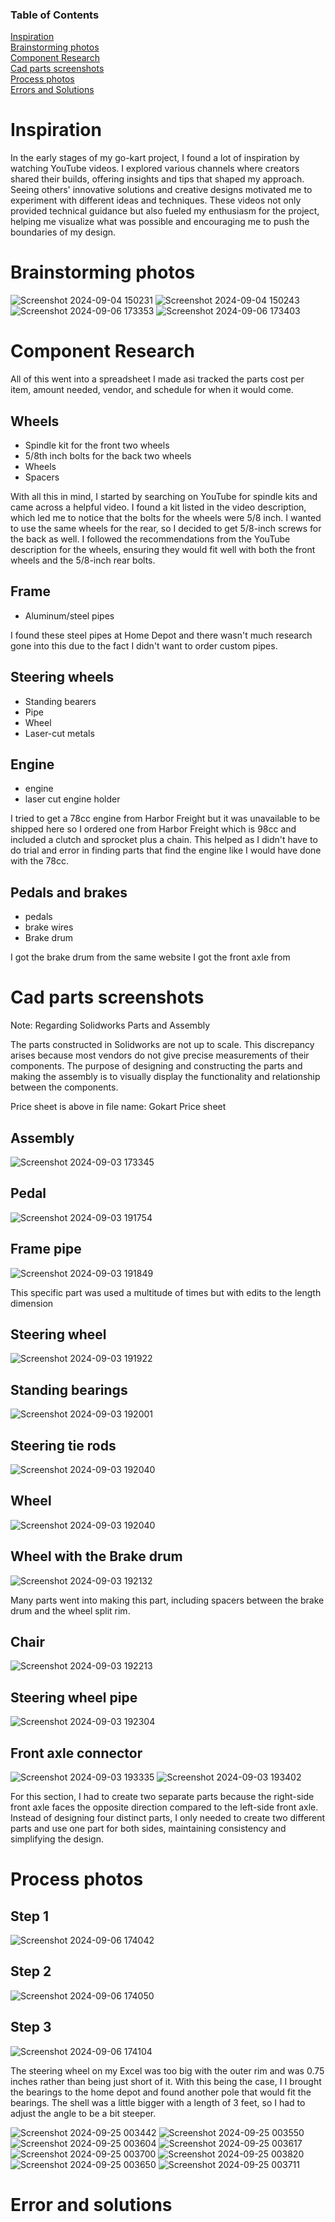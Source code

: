 ### Table of Contents
[Inspiration](#inspiration)   
[Brainstorming photos](#brainstrsoming-photos)  
[Component Research](#component-research)  
[Cad parts screenshots](#cad-parts-screenshots)     
[Process photos](#process-photos)  
[Errors and Solutions](#errors-and-solutions)  

Inspiration
=============
In the early stages of my go-kart project, I found a lot of inspiration by watching YouTube videos. I explored various channels where creators shared their builds, offering insights and tips that shaped my approach. Seeing others' innovative solutions and creative designs motivated me to experiment with different ideas and techniques. These videos not only provided technical guidance but also fueled my enthusiasm for the project, helping me visualize what was possible and encouraging me to push the boundaries of my design.

Brainstorming photos
=============
![Screenshot 2024-09-04 150231](https://github.com/user-attachments/assets/ea176d12-d6c3-4d7e-a9be-100e2efa2a69)
![Screenshot 2024-09-04 150243](https://github.com/user-attachments/assets/0f2f251e-487e-4eb7-882c-a0978096df95)
![Screenshot 2024-09-06 173353](https://github.com/user-attachments/assets/1e19eb2c-2e9c-4dd2-bdb6-ac4823b4819f)
![Screenshot 2024-09-06 173403](https://github.com/user-attachments/assets/1c426188-0c74-4ff0-b186-c2dadad0a0f4)

Component Research
=============
All of this went into a spreadsheet I made asi tracked the parts cost per item, amount needed, vendor, and schedule for when it would come.

## Wheels
- Spindle kit for the front two wheels
- 5/8th inch bolts for the back two wheels
- Wheels
- Spacers

With all this in mind, I started by searching on YouTube for spindle kits and came across a helpful video. I found a kit listed in the video description, which led me to notice that the bolts for the wheels were 5/8 inch. I wanted to use the same wheels for the rear, so I decided to get 5/8-inch screws for the back as well. I followed the recommendations from the YouTube description for the wheels, ensuring they would fit well with both the front wheels and the 5/8-inch rear bolts.

## Frame
- Aluminum/steel pipes

I found these steel pipes at Home Depot and there wasn't much research gone into this due to the fact I didn't want to order custom pipes.

## Steering wheels
- Standing bearers
- Pipe
- Wheel
- Laser-cut metals

## Engine
- engine
- laser cut engine holder

I tried to get a 78cc engine from Harbor Freight but it was unavailable to be shipped here so I ordered one from Harbor Freight which is 98cc and included a clutch and sprocket plus a chain. This helped as I didn't have to do trial and error in finding parts that find the engine like I would have done with the 78cc.

## Pedals and brakes
- pedals
- brake wires
- Brake drum

I got the brake drum from the same website I got the front axle from

Cad parts screenshots
=============
Note: Regarding Solidworks Parts and Assembly

The parts constructed in Solidworks are not up to scale. This discrepancy arises because most vendors do not give precise measurements of their components. The purpose of designing and constructing the parts and making the assembly is to visually display the functionality and relationship between the components. 

Price sheet is above in file name: Gokart Price sheet

## Assembly
![Screenshot 2024-09-03 173345](https://github.com/user-attachments/assets/a02c6272-ee17-4ac3-905e-cffb44be740d)
## Pedal
![Screenshot 2024-09-03 191754](https://github.com/user-attachments/assets/09590198-666a-4b60-894d-1d27e4a7492e)
## Frame pipe
![Screenshot 2024-09-03 191849](https://github.com/user-attachments/assets/b8488d54-5ec0-45f3-a64c-11bb805d74ff)

This specific part was used a multitude of times but with edits to the length dimension
## Steering wheel
![Screenshot 2024-09-03 191922](https://github.com/user-attachments/assets/7669215f-849a-4765-9fc2-a17ff99b0a49)
## Standing bearings
![Screenshot 2024-09-03 192001](https://github.com/user-attachments/assets/6721e59d-b635-4aa3-9484-171f37be746c)
## Steering tie rods
![Screenshot 2024-09-03 192040](https://github.com/user-attachments/assets/5e836052-a673-47be-bb5c-d2894e3b440f)
## Wheel
![Screenshot 2024-09-03 192040](https://github.com/user-attachments/assets/5e836052-a673-47be-bb5c-d2894e3b440f)
## Wheel with the Brake drum
![Screenshot 2024-09-03 192132](https://github.com/user-attachments/assets/60ae7db4-b59c-4a2b-87c7-a9e44ac93039)

Many parts went into making this part, including spacers between the brake drum and the wheel split rim.
## Chair
![Screenshot 2024-09-03 192213](https://github.com/user-attachments/assets/1395abcb-260b-4919-bd06-ffa020ee5a24)
## Steering wheel pipe
![Screenshot 2024-09-03 192304](https://github.com/user-attachments/assets/fef4286b-62e0-4364-8f3c-fa6d9e15609f)
## Front axle connector
![Screenshot 2024-09-03 193335](https://github.com/user-attachments/assets/f03f63bf-905b-4b05-8fa0-3127ea9a50b9)
![Screenshot 2024-09-03 193402](https://github.com/user-attachments/assets/d29a4e2e-7b78-4860-96cc-f786bee054fa)

For this section, I had to create two separate parts because the right-side front axle faces the opposite direction compared to the left-side front axle. Instead of designing four distinct parts, I only needed to create two different parts and use one part for both sides, maintaining consistency and simplifying the design.

Process photos
=============
## Step 1
![Screenshot 2024-09-06 174042](https://github.com/user-attachments/assets/bea4ace9-8b19-4d03-81de-267e7aa0839e)
## Step 2
![Screenshot 2024-09-06 174050](https://github.com/user-attachments/assets/f917c6ce-5862-44dc-a617-6a8a78c9ede0)
## Step 3
![Screenshot 2024-09-06 174104](https://github.com/user-attachments/assets/477ecac3-ece0-4753-a88d-8af6e131f646)

The steering wheel on my Excel was too big with the outer rim and was 0.75 inches rather than being just short of it. With this being the case, I I brought the bearings to the home depot and found another pole that would fit the bearings. The shell was a little bigger with a length of 3 feet, so I had to adjust the angle to be a bit steeper. 

![Screenshot 2024-09-25 003442](https://github.com/user-attachments/assets/1ed0b156-3ac0-4cd7-b7b1-d7355ee55e92)
![Screenshot 2024-09-25 003550](https://github.com/user-attachments/assets/592e17dd-ab05-4723-8a65-ef9d1b345ae7)
![Screenshot 2024-09-25 003604](https://github.com/user-attachments/assets/d7f46738-1d66-44e6-b30b-5e12eedc19e1)
![Screenshot 2024-09-25 003617](https://github.com/user-attachments/assets/dbc3273c-a70a-40a2-9b1c-26a981fd2092)
![Screenshot 2024-09-25 003700](https://github.com/user-attachments/assets/62f2484a-ad4c-4140-8159-2fc143d77ffd)
![Screenshot 2024-09-25 003820](https://github.com/user-attachments/assets/5f42c540-4c6a-4314-8723-1c27202802d0)
![Screenshot 2024-09-25 003650](https://github.com/user-attachments/assets/2067a8b5-61d4-420e-9fc8-4d83c64b6e6b)
![Screenshot 2024-09-25 003711](https://github.com/user-attachments/assets/3b4a4ec3-ea64-448c-a1ca-cfd5e9232eb9)

Error and solutions
=============
